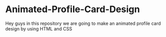 # Animated-Profile-Card-Design
Hey guys in this repository we are going to make an animated profile card design by using HTML and CSS 

